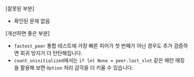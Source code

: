 [잘못된 부분]
- 확인된 문제 없음

[개선하면 좋은 부분]
- `fastest_peer` 통합 테스트에 가장 빠른 피어가 첫 번째가 아닌 경우도 추가 검증하면 회귀 방지가 더 탄탄해집니다.
- `count_uninitialized`에서는 `if let None = peer.last_slot` 같은 패턴 매칭을 활용해 보면 `Option` 처리 감각을 더 키울 수 있습니다.
